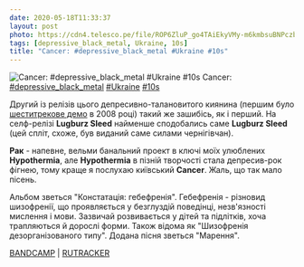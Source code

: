```yaml
---
date: 2020-05-18T11:33:37
layout: post
photo: https://cdn4.telesco.pe/file/ROP6ZluP_go4TAiEkyVMy-m6kmbsuBNPczbVBw2bEAWHogGkrAxOFgCpMWqdNOrJyK3-AFC22v9PbN_FRxlrphrcosFGMsKQQtBBvr0qV3V-71I4es13nWiBwH_XwHqCEHN1o-Nkn_8E9yeoZW9_EmYsPKm_ESHZNoVfcvYgQpUp3wrdau_9MNkALX0ltxQ7UfhwpriapRbADbMSyI14brEWIBHmDNne7B4Mzm1RlNHRQrKR1RP_JIhgPg9MGu1LSnVTql0OiGTM05TD6dKXLyq-jt07EcvikKKEczoTcijFCcEN_8oxO0ApPDz4cYe92jVaWXRzqZCQ-j1hAGxzdw.jpg
tags: [depressive_black_metal, Ukraine, 10s]
title: "Cancer: #depressive_black_metal #Ukraine #10s"
---
```

![Cancer: #depressive_black_metal #Ukraine #10s](https://cdn4.telesco.pe/file/ROP6ZluP_go4TAiEkyVMy-m6kmbsuBNPczbVBw2bEAWHogGkrAxOFgCpMWqdNOrJyK3-AFC22v9PbN_FRxlrphrcosFGMsKQQtBBvr0qV3V-71I4es13nWiBwH_XwHqCEHN1o-Nkn_8E9yeoZW9_EmYsPKm_ESHZNoVfcvYgQpUp3wrdau_9MNkALX0ltxQ7UfhwpriapRbADbMSyI14brEWIBHmDNne7B4Mzm1RlNHRQrKR1RP_JIhgPg9MGu1LSnVTql0OiGTM05TD6dKXLyq-jt07EcvikKKEczoTcijFCcEN_8oxO0ApPDz4cYe92jVaWXRzqZCQ-j1hAGxzdw.jpg)
Cancer: [#depressive_black_metal](/tags/#depressive_black_metal) [#Ukraine](/tags/#Ukraine) [#10s](/tags/#10s)

Другий із релізів цього депресивно-талановитого киянина (першим було [шеститрекове демо](/2020-01-27-cancer--depressive-black-metal-ukraine-00s) в 2008 році) такий же зашибісь, як і перший. На селф-релізі **Lugburz Sleed** найменше сподобались саме **Lugburz Sleed** (цей спліт, схоже, був виданий саме силами чернігівчан).

**Рак** - напевне, вельми банальний проект в ключі моїх улюблених **Hypothermia**, але **Hypothermia** в пізній творчості стала депресив-рок фігнею, тому краще я послухаю київський **Cancer**. Жаль, що так мало пісень.

Альбом зветься &quot;Констатація: гебефренія&quot;. Гебефренія - різновид шизофренії, що проявляється у безглуздій поведінці, незв&#39;язності мислення і мови. Зазвичай розвивається у дітей та підлітків, хоча трапляються й дорослі форми. Також відома як &quot;Шизофренія дезорганізованого типу&quot;. Додана пісня зветься &quot;Марення&quot;.

[BANDCAMP](https://lugburzsleed.bandcamp.com/album/constatation-hebephrenia) \| [RUTRACKER](https://rutracker.org/forum/viewtopic.php?t=4737506)